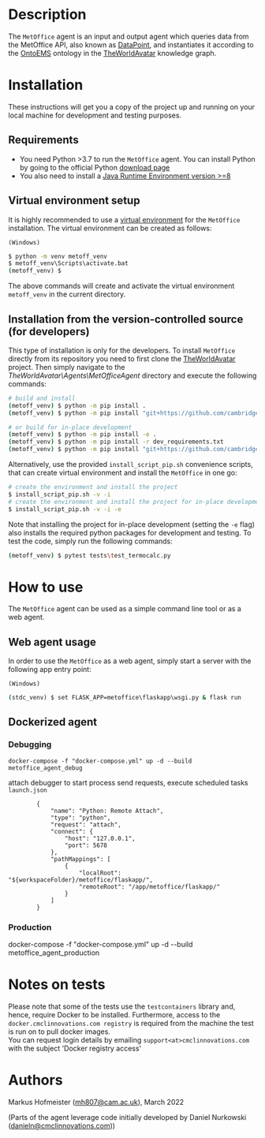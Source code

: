# Description

The `MetOffice` agent is an input and output agent which queries data from the MetOffice API, also known as [DataPoint], and instantiates it according to the [OntoEMS] ontology in the [TheWorldAvatar] knowledge graph.

# Installation
These instructions will get you a copy of the project up and running on your local machine for development and testing purposes.

## Requirements

- You need Python >3.7 to run the `MetOffice` agent. You can install Python by going to the official Python [download page]
- You also need to install a [Java Runtime Environment version >=8]

## Virtual environment setup

It is highly recommended to use a [virtual environment] for the `MetOffice` installation. The virtual environment can be created as follows:

`(Windows)`

```cmd
$ python -m venv metoff_venv
$ metoff_venv\Scripts\activate.bat
(metoff_venv) $
```

The above commands will create and activate the virtual environment `metoff_venv` in the current directory.

## Installation from the version-controlled source (for developers)

This type of installation is only for the developers. To install `MetOffice`  directly from its repository you need to first clone the [TheWorldAvatar] project. Then simply navigate to the *TheWorldAvatar\Agents\MetOfficeAgent* directory and execute the following commands:
```bash
# build and install
(metoff_venv) $ python -m pip install .
(metoff_venv) $ python -m pip install "git+https://github.com/cambridge-cares/TheWorldAvatar@main#subdirectory=Agents/utils/python-utils"

# or build for in-place development
(metoff_venv) $ python -m pip install -e .
(metoff_venv) $ python -m pip install -r dev_requirements.txt
(metoff_venv) $ python -m pip install "git+https://github.com/cambridge-cares/TheWorldAvatar@main#subdirectory=Agents/utils/python-utils"
```

Alternatively, use the provided `install_script_pip.sh` convenience scripts, that can create virtual environment and install the `MetOffice` in one go:
```bash
# create the environment and install the project
$ install_script_pip.sh -v -i
# create the environment and install the project for in-place development
$ install_script_pip.sh -v -i -e
```
Note that installing the project for in-place development (setting the `-e` flag) also installs the required python packages for development and testing. To test the code, simply run the following commands:

```bash
(metoff_venv) $ pytest tests\test_termocalc.py
```

# How to use

The `MetOffice` agent can be used as a simple command line tool or as a web agent.

## Web agent usage

In order to use the `MetOffice` as a web agent, simply start a server with the following app entry point:

`(Windows)`

```cmd
(stdc_venv) $ set FLASK_APP=metoffice\flaskapp\wsgi.py & flask run
```

## Dockerized agent


### Debugging

```
docker-compose -f "docker-compose.yml" up -d --build metoffice_agent_debug
```
attach debugger to start process
send requests, execute scheduled tasks
`launch.json`
```
        {
            "name": "Python: Remote Attach",
            "type": "python",
            "request": "attach",
            "connect": {
                "host": "127.0.0.1",
                "port": 5678
            },
            "pathMappings": [
                {
                    "localRoot": "${workspaceFolder}/metoffice/flaskapp/",
                    "remoteRoot": "/app/metoffice/flaskapp/"
                }
            ]
        }
```


### Production

docker-compose -f "docker-compose.yml" up -d --build metoffice_agent_production

# Notes on tests

Please note that some of the tests use the `testcontainers` library and, hence, require Docker to be installed. Furthermore, access to the `docker.cmclinnovations.com registry` is required from the machine the test is run on to pull docker images.  
You can request login details by emailing `support<at>cmclinnovations.com` with the subject 'Docker registry access'

# Authors #
Markus Hofmeister (mh807@cam.ac.uk), March 2022

(Parts of the agent leverage code initially developed by Daniel Nurkowski (danieln@cmclinnovations.com))


<!-- Links -->
[DataPoint]: https://www.metoffice.gov.uk/services/data/datapoint/about
[OntoEMS]: http://www.theworldavatar.com/ontology/ontoems/OntoEMS.owl
[download page]: https://www.python.org/getit/
[Java Runtime Environment version >=8]: https://adoptopenjdk.net/?variant=openjdk8&jvmVariant=hotspot
[virtual environment]: https://docs.python.org/3/tutorial/venv.html
[TheWorldAvatar]: https://github.com/cambridge-cares/TheWorldAvatar